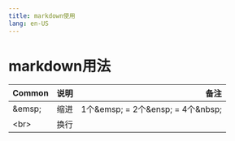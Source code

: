 ```yaml
---
title: markdown使用
lang: en-US
---
```

# markdown用法
| Common        | 说明          | 备注  |
| ------------- |:-------------:| -----:|
| \&emsp;       | 缩进          | 1个\&emsp; = 2个\&ensp; = 4个\&nbsp;     |
| \<br>         | 换行          |       |
